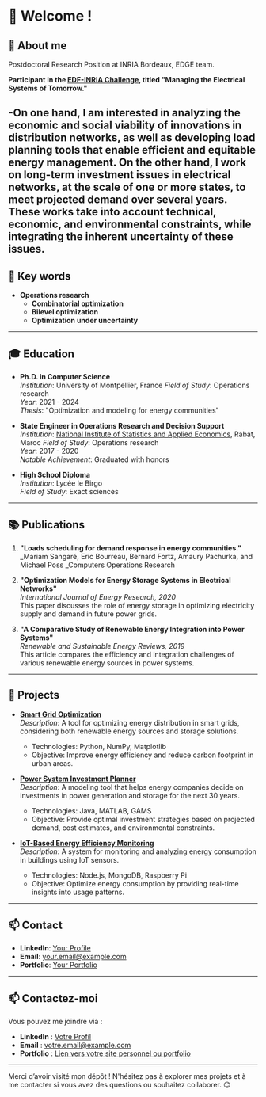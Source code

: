 # 👋 Welcome !

## 🎯 About me
Postdoctoral Research Position at INRIA Bordeaux, EDGE team.

**Participant in the [EDF-INRIA Challenge](https://www.inria.fr/fr/inria-edf), titled "Managing the Electrical Systems of Tomorrow."**

-On one hand, I am interested in analyzing the economic and social viability of innovations in distribution networks, as well as developing load planning tools that enable efficient and equitable energy management. On the other hand, I work on long-term investment issues in electrical networks, at the scale of one or more states, to meet projected demand over several years. These works take into account technical, economic, and environmental constraints, while integrating the inherent uncertainty of these issues.
---

## 🌱 Key words
- **Operations research** 
  - **Combinatorial optimization** 
  - **Bilevel optimization**
  - **Optimization under uncertainty** 


---
## 🎓 Education

- **Ph.D. in Computer Science**  
  _Institution_: University of Montpellier, France
  _Field of Study_: Operations research  
  _Year_: 2021 - 2024  
  _Thesis_: "Optimization and modeling for energy communities"

- **State Engineer in Operations Research and Decision Support**  
  _Institution_: [National Institute of Statistics and Applied Economics](https://insea.ac.ma/), Rabat, Maroc
  _Field of Study_: Operations research  
  _Year_: 2017 - 2020  
  _Notable Achievement_: Graduated with honors

- **High School Diploma**  
  _Institution_: Lycée le Birgo  
  _Field of Study_: Exact sciences  
---

## 📚 Publications

1. **"Loads scheduling for demand response in energy communities."**  
   _Mariam Sangaré, Eric Bourreau, Bernard Fortz, Amaury Pachurka, and Michael Poss
   _Computers Operations Research
3. **"Optimization Models for Energy Storage Systems in Electrical Networks"**  
   _International Journal of Energy Research, 2020_  
   This paper discusses the role of energy storage in optimizing electricity supply and demand in future power grids.

4. **"A Comparative Study of Renewable Energy Integration into Power Systems"**  
   _Renewable and Sustainable Energy Reviews, 2019_  
   This article compares the efficiency and integration challenges of various renewable energy sources in power systems.

---

## 🌟 Projects

- **[Smart Grid Optimization](https://github.com/yourusername/smart-grid-optimization)**  
  _Description_: A tool for optimizing energy distribution in smart grids, considering both renewable energy sources and storage solutions.
  - Technologies: Python, NumPy, Matplotlib
  - Objective: Improve energy efficiency and reduce carbon footprint in urban areas.

- **[Power System Investment Planner](https://github.com/yourusername/power-system-investment-planner)**  
  _Description_: A modeling tool that helps energy companies decide on investments in power generation and storage for the next 30 years.
  - Technologies: Java, MATLAB, GAMS
  - Objective: Provide optimal investment strategies based on projected demand, cost estimates, and environmental constraints.

- **[IoT-Based Energy Efficiency Monitoring](https://github.com/yourusername/iot-energy-efficiency)**  
  _Description_: A system for monitoring and analyzing energy consumption in buildings using IoT sensors.
  - Technologies: Node.js, MongoDB, Raspberry Pi
  - Objective: Optimize energy consumption by providing real-time insights into usage patterns.

---

## 📫 Contact

- **LinkedIn**: [Your Profile](https://linkedin.com/in/yourprofile)
- **Email**: [your.email@example.com](mailto:your.email@example.com)
- **Portfolio**: [Your Portfolio](https://your-portfolio.com)

---

## 📫 Contactez-moi
Vous pouvez me joindre via :
- **LinkedIn** : [Votre Profil](https://linkedin.com/in/votreprofil)
- **Email** : [votre.email@example.com](mailto:votre.email@example.com)
- **Portfolio** : [Lien vers votre site personnel ou portfolio](https://votre-portfolio.com)

---

Merci d’avoir visité mon dépôt ! N'hésitez pas à explorer mes projets et à me contacter si vous avez des questions ou souhaitez collaborer. 😊
